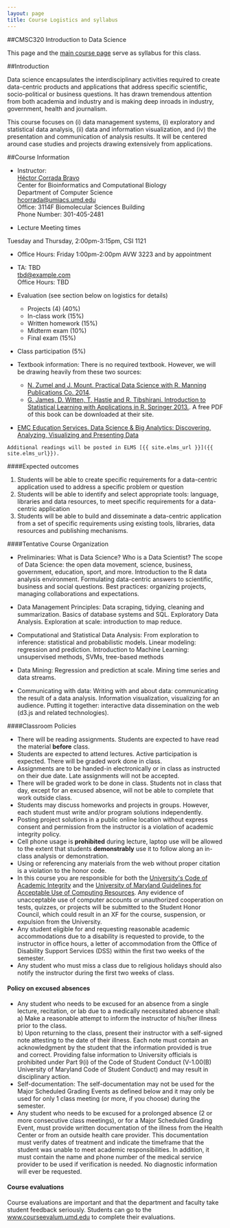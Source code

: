 ```yaml
---
layout: page
title: Course Logistics and syllabus
---
```


##CMSC320 Introduction to Data Science

This page and the [main course page](index.html) serve as syllabus for this class.

##Introduction

Data science encapsulates the interdisciplinary activities required to
 create data-centric products and applications that address specific
 scientific, socio-political or business questions.
 It has drawn tremendous attention from both academia and industry and
 is making deep inroads in industry, government, health and journalism.

This course focuses on (i) data management systems, (i) exploratory and statistical data analysis,
(ii) data and information visualization, and (iv) the presentation
and communication of analysis results.
It will be centered around case studies and projects drawing extensively from applications.

##Course Information


*	Instructor:  
	[H&eacute;ctor Corrada Bravo](http://www.cbcb.umd.edu/~hcorrada)  
	Center for Bioinformatics and Computational Biology  
	Department of Computer Science  
	<hcorrada@umiacs.umd.edu>  
	Office: 3114F Biomolecular Sciences Building  
	Phone Number: 301-405-2481

*	Lecture Meeting times  

  Tuesday and Thursday, 2:00pm-3:15pm, CSI 1121    

*	Office Hours: Friday 1:00pm-2:00pm AVW 3223 and by appointment

*	TA: TBD  
	<tbd@example.com>  
	Office Hours: TBD  

*	Evaluation (see section below on logistics for details)

	*    Projects (4) (40%)
	*    In-class work (15%)
	*    Written homework (15%)
	*    Midterm exam (10%)
	*    Final exam (15%)
  *    Class participation (5%)

*   Textbook information:
    	There is no required textbook. However, we will be drawing heavily
    	from these two sources:
	*  [N. Zumel and J. Mount. Practical Data Science with R. Manning Publications Co. 2014](http://www.manning.com/zumel/).   
	*  [G. James, D. Witten, T. Hastie and R. Tibshirani. Introduction to Statistical Learning with Applications in R. Springer 2013.](http://www-bcf.usc.edu/~gareth/ISL/). A
	   free PDF of this book can be downloaded at their
	   site.
  *  [EMC Education Services. Data Science & Big Analytics: Discovering, Analyzing, Visualizing and Presenting Data](http://www.wiley.com/WileyCDA/WileyTitle/productCd-111887613X.html)

	Additional readings will be posted in ELMS [{{ site.elms_url }}]({{ site.elms_url}}).

####Expected outcomes

1) Students will be able to create specific requirements for a
data-centric application used to address a specific problem or
question  
2) Students will be able to identify and select appropriate tools:
language, libraries and data resources, to meet specific requirements
for a data-centric application  
3) Students will be able to build and disseminate a data-centric
application from a set of specific requirements using existing tools,
libraries, data resources and publishing mechanisms.  

####Tentative Course Organization

- Preliminaries:
  What is Data Science? Who is a Data Scientist? The scope of Data Science: the open data movement, science, business, government, education, sport, and more. Introduction to the R data analysis environment. Formulating data-centric answers to scientific, business and social questions. Best practices: organizing projects, managing collaborations and expectations.

- Data Management Principles:
  Data scraping, tidying, cleaning and summarization. Basics of database systems and SQL. Exploratory Data Analysis. Exploration at scale: introduction to map reduce.

- Computational and Statistical Data Analysis:
  From exploration to inference: statistical and probabilistic models. Linear modeling: regression and prediction. Introduction to Machine Learning: unsupervised methods, SVMs, tree-based methods

- Data Mining:
  Regression and prediction at scale. Mining time series and data streams.

- Communicating with data:
  Writing with and about data: communicating the result of a data analysis. Information visualization, visualizing for an audience. Putting it together: interactive data dissemination on the web (d3.js and related technologies).

####Classroom Policies
* There will be reading assignments. Students are expected to have read the material **before** class.
* Students are expected to attend lectures. Active participation is expected. There will be graded work done in class.
* Assignments are to be handed-in electronically or in class as instructed on their due date. Late assignments will not be accepted.  
* There will be graded work to be done in class. Students not in class that day, except for an excused absence, will not be able to complete that work outside class.  
* Students may discuss homeworks and projects in groups. However, each
  student must write and/or program solutions independently.  
* Posting project solutions in a public online location without
  express consent and permission from the instructor is a violation of
  academic integrity policy.  
* Cell phone usage is **prohibited** during lecture, laptop use will be allowed to the extent that students **demonstrably** use it to follow along an in-class analysis or demonstration.  
* Using or referencing any materials from the web without proper citation is a violation to the honor code.   
* In this course you are responsible for both the [University's Code of Academic Integrity](http://www.jpo.umd.edu/) and the [University of Maryland Guidelines for Acceptable Use of Computing Resources](http://www.nethics.umd.edu/aup/). Any evidence of unacceptable use of computer accounts or unauthorized cooperation on tests, quizzes, or projects will be submitted to the Student Honor Council, which could result in an XF for the course, suspension, or expulsion from the University.
* Any student eligible for and requesting reasonable academic accommodations due to a disability is requested to provide, to the instructor in office hours, a letter of accommodation from the Office of Disability Support Services (DSS) within the first two weeks of the semester.
* Any student who must miss a class due to religious holidays should also notify the instructor during the first two weeks of class.  

#### Policy on excused absences ####

* Any student who needs to be excused for an absence from a single
lecture, recitation, or lab due to a medically necessitated absence shall:
   a) Make a reasonable attempt to inform the instructor of his/her
illness prior to the class.  
   b) Upon returning to the class, present their instructor with a
self-signed note attesting to the date of their illness.  Each note must
contain an acknowledgment by the student that the information provided
is true and correct.  Providing false information to University
officials is prohibited under Part 9(i) of the Code of Student Conduct
(V-1.00(B) University of Maryland Code of Student Conduct) and may
result in disciplinary action.  
* Self-documentation: The self-documentation may not be used for the
Major Scheduled Grading Events as defined below and it may only be
used for only 1 class meeting (or more, if you choose) during the
semester.  
* Any student who needs to be excused for a prolonged absence (2 or more consecutive class meetings), or for a Major Scheduled Grading Event, must provide written documentation of the illness from the Health Center or from an outside health care provider. This documentation must verify dates of treatment
and indicate the timeframe that the student was unable to meet academic
responsibilities. In addition, it must contain the name and phone number
of the medical service provider to be used if verification is needed. No
diagnostic information will ever be requested.

#### Course evaluations ####

Course evaluations are important and that the department and faculty
take student feedback seriously.  Students can go to the www.courseevalum.umd.edu to complete their evaluations.
